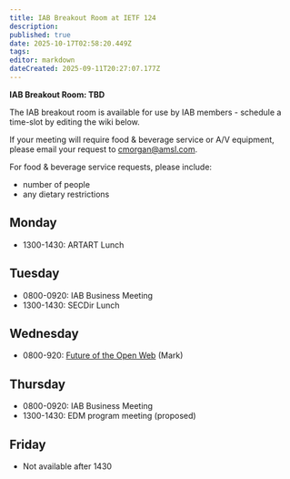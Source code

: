 ```yaml
---
title: IAB Breakout Room at IETF 124
description: 
published: true
date: 2025-10-17T02:58:20.449Z
tags: 
editor: markdown
dateCreated: 2025-09-11T20:27:07.177Z
---
```


**IAB Breakout Room: TBD**

The IAB breakout room is available for use by IAB members -  schedule a time-slot by editing the wiki below.  

If your meeting will require food & beverage service or A/V equipment, please email your request to cmorgan@amsl.com. 

For food & beverage service requests, please include:

* number of people
* any dietary restrictions


## Monday 
* 1300-1430: ARTART Lunch



## Tuesday 

* 0800-0920: IAB Business Meeting
* 1300-1430: SECDir Lunch


## Wednesday 
* 0800-920: [Future of the Open Web](https://docs.google.com/document/d/1WaXDfwPP6olY-UVQxDZKNkUyqvmHt-u4kREJW4ys6ms/edit?usp=sharing) (Mark)


## Thursday 

* 0800-0920: IAB Business Meeting
* 1300-1430: EDM program meeting (proposed)

## Friday 

* Not available after 1430
